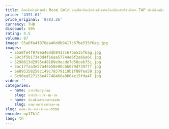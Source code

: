 ```yaml
---
title: ก๊อกน้ําอ่างล้างหน้า Rose Gold และสีดําห้องน้ําอ่างล้างจานก๊อกน้ําผนังสีดําน้ําตก TAP อ่างล้างหน้า TAP ชุด Blanoir
price: '4391.61'
price_original: '8783.26'
currency: THB
discount: 50%
rating: 4.5
volume: 87
image: S5a0fe4f878ea46ddb9417c67be535f6ag.jpg
images:
  - S5a0fe4f878ea46ddb9417c67be535f6ag.jpg
  - S9c3f5b17343d4f16aa57744e6f2a66a6C.jpg
  - S298613d2995c48189e9ecde7d58ceb75i.jpg
  - Sac17faa3e57a46b58e00cbb079d73977f.jpg
  - Se895358258c149c79379119b1f89fea50.jpg
  - Sc96ea527136e47748468a8b64e15fda4F.jpg
video: ''
categories:
  - name: การปรับปรุงบ้าน
    slug: การปร-บปร-งบ-าน
  - name: ห้องน้ำตารางการแข่งขัน
    slug: องน-ำตารางการแข-งข
slug: อกน-าอ-างล-างหน-rose
encode: op17klC
lang: th
---
```

  